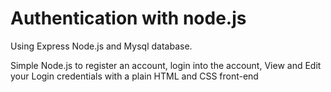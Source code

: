 # Authentication with node.js
Using Express Node.js and Mysql database.

Simple Node.js to register an account, login into the account, View and Edit your Login credentials with a plain HTML and CSS front-end   
